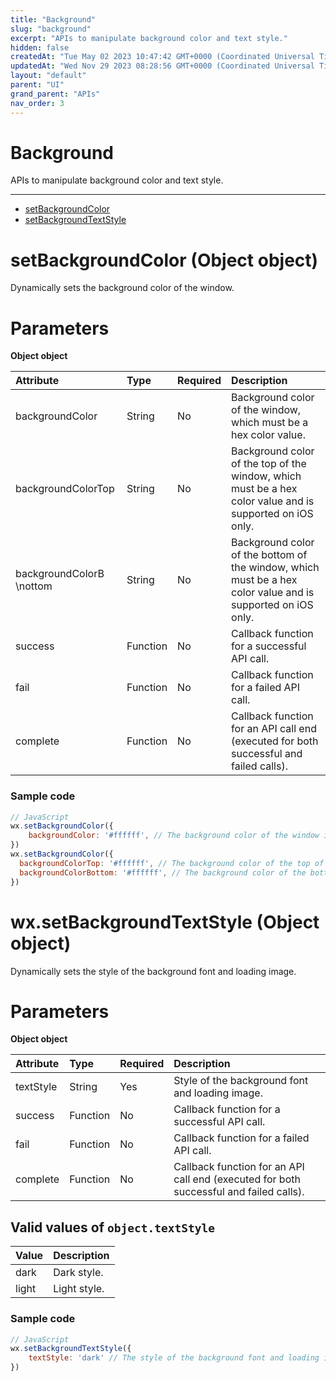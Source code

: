 ```yaml
---
title: "Background"
slug: "background"
excerpt: "APIs to manipulate background color and text style."
hidden: false
createdAt: "Tue May 02 2023 10:47:42 GMT+0000 (Coordinated Universal Time)"
updatedAt: "Wed Nov 29 2023 08:28:56 GMT+0000 (Coordinated Universal Time)"
layout: "default"
parent: "UI"
grand_parent: "APIs"
nav_order: 3
---
```

# Background 
APIs to manipulate background color and text style.

***

- [setBackgroundColor](background#setbackgroundcolor-object-object)
- [setBackgroundTextStyle](background#wxsetbackgroundtextstyle-object-object)

# setBackgroundColor (Object object)

Dynamically sets the background color of the window.

# Parameters

**Object object**

| Attribute | Type | Required | Description |
| :-------- | :--- | :------- | :---------- |
| backgroundColor | String | No | Background color of the window, which must be a hex color value. |
| backgroundColorTop | String | No | Background color of the top of the window, which must be a hex color value and is supported on iOS only. |
| backgroundColorB  \nottom | String | No | Background color of the bottom of the window, which must be a hex color value and is supported on iOS only. |
| success | Function | No | Callback function for a successful API call. |
| fail | Function | No | Callback function for a failed API call. |
| complete | Function | No | Callback function for an API call end (executed for both successful and failed calls). |

### Sample code

```javascript
// JavaScript
wx.setBackgroundColor({
	backgroundColor: '#ffffff', // The background color of the window is white.
})
wx.setBackgroundColor({
  backgroundColorTop: '#ffffff', // The background color of the top of the window is white.
  backgroundColorBottom: '#ffffff', // The background color of the bottom of the window is white.
})
```

# wx.setBackgroundTextStyle (Object object)

Dynamically sets the style of the background font and loading image.

# Parameters

**Object object**

| Attribute | Type     | Required | Description                                                                            |
| :-------- | :------- | :------- | :------------------------------------------------------------------------------------- |
| textStyle | String   | Yes      | Style of the background font and loading image.                                        |
| success   | Function | No       | Callback function for a successful API call.                                           |
| fail      | Function | No       | Callback function for a failed API call.                                               |
| complete  | Function | No       | Callback function for an API call end (executed for both successful and failed calls). |

## Valid values of `object.textStyle`

| Value | Description  |
| :---- | :----------- |
| dark  | Dark style.  |
| light | Light style. |

### Sample code

```javascript
// JavaScript
wx.setBackgroundTextStyle({
	textStyle: 'dark' // The style of the background font and loading image is `dark`.
})
```
